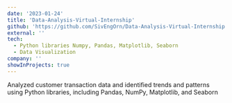 ```yaml
---
date: '2023-01-24'
title: 'Data-Analysis-Virtual-Internship'
github: 'https://github.com/SivEngOrn/Data-Analysis-Virtual-Internship'
external: ''
tech:
  - Python libraries Numpy, Pandas, Matplotlib, Seaborn
  - Data Visualization
company: ''
showInProjects: true
---
```


Analyzed customer transaction data and identified trends and patterns using Python libraries, including Pandas, NumPy, Matplotlib, and Seaborn